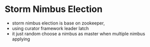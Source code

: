 # Storm Nimbus Election

- storm nimbus election is base on zookeeper,
- using curator framework leader latch 
- it just random choose a nimbus as master when multiple nimbus applying



